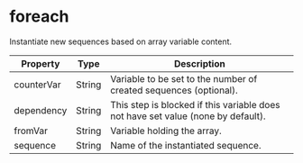 # foreach

Instantiate new sequences based on array variable content. 

| Property | Type | Description |
| ------- | ------- | -------- |
| counterVar | String | Variable to be set to the number of created sequences (optional).  |
| dependency | String | This step is blocked if this variable does not have set value (none by default).  |
| fromVar | String | Variable holding the array.  |
| sequence | String | Name of the instantiated sequence.  |

